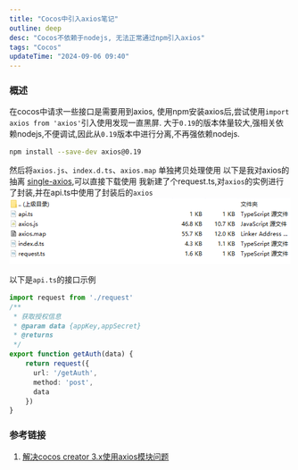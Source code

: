 ```yaml
---
title: "Cocos中引入axios笔记"
outline: deep
desc: "Cocos不依赖于nodejs, 无法正常通过npm引入axios"
tags: "Cocos"
updateTime: "2024-09-06 09:40"
---
```

### 概述
在cocos中请求一些接口是需要用到axios, 使用npm安装axios后,尝试使用`import axios from 'axios'`引入使用发现一直黑屏.
大于`0.19`的版本体量较大,强相关依赖nodejs,不便调试,因此从`0.19`版本中进行分离,不再强依赖nodejs.
```bash
npm install --save-dev axios@0.19
```
然后将`axios.js`、`index.d.ts`、`axios.map` 单独拷贝处理使用
以下是我对axios的抽离 [single-axios](images/2024/09/06/single-axios.zip),可以直接下载使用
我新建了个request.ts,对`axios`的实例进行了封装,并在api.ts中使用了封装后的`axios`
![Alt text](images/2024/09/06/image.png)

以下是`api.ts`的接口示例
```typescript
import request from './request'
/**
 * 获取授权信息
 * @param data {appKey,appSecret}
 * @returns 
 */
export function getAuth(data) {
    return request({
      url: '/getAuth',
      method: 'post',
      data
    })
}
```





### 参考链接
1. [解决cocos creator 3.x使用axios模块问题](https://blog.csdn.net/a17432025/article/details/128922700)
